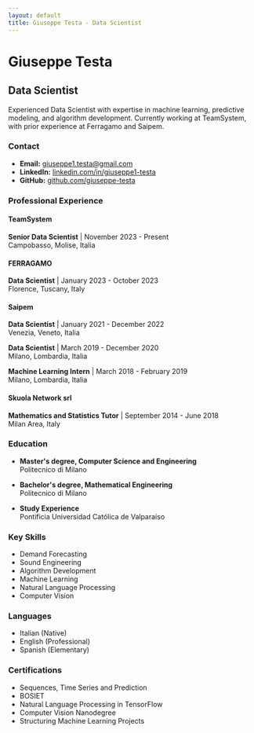 ```yaml
---
layout: default
title: Giuseppe Testa - Data Scientist
---
```


# Giuseppe Testa
## Data Scientist

<div class="profile-intro">
   Experienced Data Scientist with expertise in machine learning, predictive modeling, and algorithm development. Currently working at TeamSystem, with prior experience at Ferragamo and Saipem.
</div>

### Contact
- **Email:** giuseppe1.testa@gmail.com
- **LinkedIn:** [linkedin.com/in/giuseppe1-testa](https://www.linkedin.com/in/giuseppe1-testa)
- **GitHub:** [github.com/giuseppe-testa](https://github.com/giuseppe-testa)

### Professional Experience

#### TeamSystem
**Senior Data Scientist** | November 2023 - Present  
Campobasso, Molise, Italia

#### FERRAGAMO
**Data Scientist** | January 2023 - October 2023  
Florence, Tuscany, Italy

#### Saipem
**Data Scientist** | January 2021 - December 2022  
Venezia, Veneto, Italia

**Data Scientist** | March 2019 - December 2020  
Milano, Lombardia, Italia

**Machine Learning Intern** | March 2018 - February 2019  
Milano, Lombardia, Italia

#### Skuola Network srl
**Mathematics and Statistics Tutor** | September 2014 - June 2018  
Milan Area, Italy

### Education

- **Master's degree, Computer Science and Engineering**  
  Politecnico di Milano

- **Bachelor's degree, Mathematical Engineering**  
  Politecnico di Milano

- **Study Experience**  
  Pontificia Universidad Católica de Valparaíso

### Key Skills
- Demand Forecasting
- Sound Engineering
- Algorithm Development
- Machine Learning
- Natural Language Processing
- Computer Vision

### Languages
- Italian (Native)
- English (Professional)
- Spanish (Elementary)

### Certifications
- Sequences, Time Series and Prediction
- BOSIET
- Natural Language Processing in TensorFlow
- Computer Vision Nanodegree
- Structuring Machine Learning Projects
